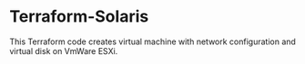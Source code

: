 # Terraform-Solaris
This Terraform code creates virtual machine with network configuration and virtual disk on VmWare ESXi.
